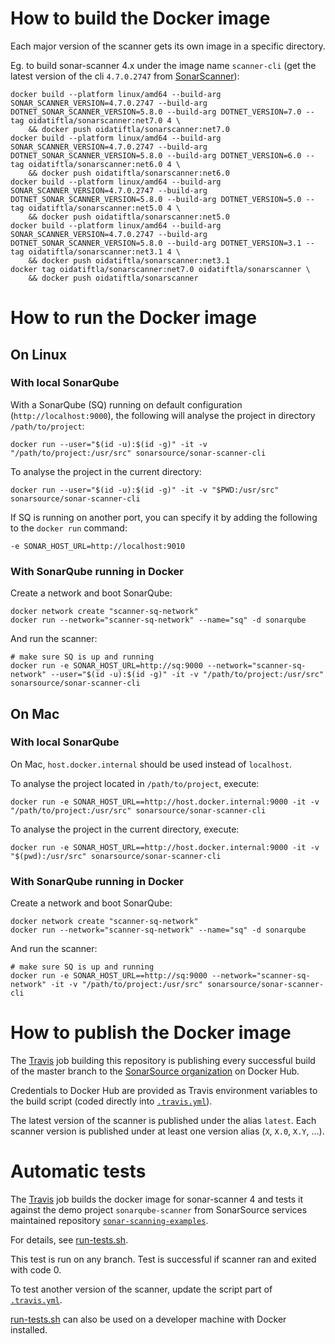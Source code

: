 # How to build the Docker image

Each major version of the scanner gets its own image in a specific directory.

Eg. to build sonar-scanner 4.x under the image name `scanner-cli` (get the latest version of the cli `4.7.0.2747` from [SonarScanner](https://docs.sonarqube.org/latest/analysis/scan/sonarscanner/)):

```
docker build --platform linux/amd64 --build-arg SONAR_SCANNER_VERSION=4.7.0.2747 --build-arg DOTNET_SONAR_SCANNER_VERSION=5.8.0 --build-arg DOTNET_VERSION=7.0 --tag oidatiftla/sonarscanner:net7.0 4 \
    && docker push oidatiftla/sonarscanner:net7.0
docker build --platform linux/amd64 --build-arg SONAR_SCANNER_VERSION=4.7.0.2747 --build-arg DOTNET_SONAR_SCANNER_VERSION=5.8.0 --build-arg DOTNET_VERSION=6.0 --tag oidatiftla/sonarscanner:net6.0 4 \
    && docker push oidatiftla/sonarscanner:net6.0
docker build --platform linux/amd64 --build-arg SONAR_SCANNER_VERSION=4.7.0.2747 --build-arg DOTNET_SONAR_SCANNER_VERSION=5.8.0 --build-arg DOTNET_VERSION=5.0 --tag oidatiftla/sonarscanner:net5.0 4 \
    && docker push oidatiftla/sonarscanner:net5.0
docker build --platform linux/amd64 --build-arg SONAR_SCANNER_VERSION=4.7.0.2747 --build-arg DOTNET_SONAR_SCANNER_VERSION=5.8.0 --build-arg DOTNET_VERSION=3.1 --tag oidatiftla/sonarscanner:net3.1 4 \
    && docker push oidatiftla/sonarscanner:net3.1
docker tag oidatiftla/sonarscanner:net7.0 oidatiftla/sonarscanner \
    && docker push oidatiftla/sonarscanner
```

# How to run the Docker image

## On Linux

### With local SonarQube

With a SonarQube (SQ) running on default configuration (`http://localhost:9000`), the following will analyse the project in directory `/path/to/project`:

```
docker run --user="$(id -u):$(id -g)" -it -v "/path/to/project:/usr/src" sonarsource/sonar-scanner-cli
```

To analyse the project in the current directory:

```
docker run --user="$(id -u):$(id -g)" -it -v "$PWD:/usr/src" sonarsource/sonar-scanner-cli
```

If SQ is running on another port, you can specify it by adding the following to the `docker run` command:

```
-e SONAR_HOST_URL=http://localhost:9010
```

### With SonarQube running in Docker

Create a network and boot SonarQube:

```
docker network create "scanner-sq-network"
docker run --network="scanner-sq-network" --name="sq" -d sonarqube
```

And run the scanner:

```
# make sure SQ is up and running
docker run -e SONAR_HOST_URL=http://sq:9000 --network="scanner-sq-network" --user="$(id -u):$(id -g)" -it -v "/path/to/project:/usr/src" sonarsource/sonar-scanner-cli
```

## On Mac

### With local SonarQube

On Mac, `host.docker.internal` should be used instead of `localhost`.

To analyse the project located in `/path/to/project`, execute:

```
docker run -e SONAR_HOST_URL==http://host.docker.internal:9000 -it -v "/path/to/project:/usr/src" sonarsource/sonar-scanner-cli
```

To analyse the project in the current directory, execute:

```
docker run -e SONAR_HOST_URL==http://host.docker.internal:9000 -it -v "$(pwd):/usr/src" sonarsource/sonar-scanner-cli
```

### With SonarQube running in Docker

Create a network and boot SonarQube:

```
docker network create "scanner-sq-network"
docker run --network="scanner-sq-network" --name="sq" -d sonarqube
```

And run the scanner:

```
# make sure SQ is up and running
docker run -e SONAR_HOST_URL==http://sq:9000 --network="scanner-sq-network" -it -v "/path/to/project:/usr/src" sonarsource/sonar-scanner-cli
```

# How to publish the Docker image

The [Travis](https://travis-ci.org/SonarSource/sonar-scanner-cli-docker) job building this repository is publishing every successful build of the master branch to the [SonarSource organization](https://hub.docker.com/r/sonarsource/sonar-scanner-cli) on Docker Hub.

Credentials to Docker Hub are provided as Travis environment variables to the build script (coded directly into [`.travis.yml`](.travis.yml)).

The latest version of the scanner is published under the alias `latest`. Each scanner version is published under at least one version alias (`X`, `X.0`, `X.Y`, ...).

# Automatic tests

The [Travis](https://travis-ci.org/SonarSource/sonar-scanner-cli-docker) job builds the docker image for sonar-scanner 4 and tests it against the demo project `sonarqube-scanner` from SonarSource services maintained repository [`sonar-scanning-examples`](https://github.com/SonarSource/sonar-scanning-examples).

For details, see [run-tests.sh](run-tests.sh).

This test is run on any branch. Test is successful if scanner ran and exited with code 0.

To test another version of the scanner, update the script part of [`.travis.yml`](.travis.yml).

[run-tests.sh](run-tests.sh) can also be used on a developer machine with Docker installed.
